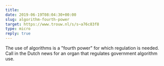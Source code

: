 ```yaml
---
title: 
date: 2019-06-19T08:04:30+00:00
slug: algorithm-fourth-power
target: https://www.trouw.nl/s/s~a76c83f8
type: micro
reply: true
---
```

The use of algorithms is a "fourth power" for which regulation is needed. Call in the Dutch news for an organ that regulates government algorithm use.
